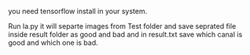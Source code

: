 you need tensorflow install in your system.


Run la.py it will separte images from Test folder and save seprated file inside result
folder as good and bad and in result.txt save which canal is good and which one is bad.